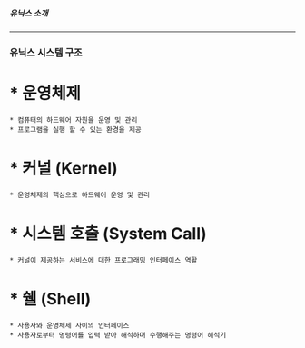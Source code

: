 ##### 유닉스 소개
---


### 유닉스 시스템 구조


# * 운영체제

    * 컴퓨터의 하드웨어 자원을 운영 및 관리
    * 프로그램을 실행 할 수 있는 환경을 제공


# * 커널 (Kernel)

    * 운영체제의 핵심으로 하드웨어 운영 및 관리


# * 시스템 호출 (System Call)

    * 커널이 제공하는 서비스에 대한 프로그래밍 인터페이스 역활

# * 쉘 (Shell)

    * 사용자와 운영체제 사이의 인터페이스
    * 사용자로부터 명령어를 입력 받아 해석하며 수행해주는 명령어 해석기
